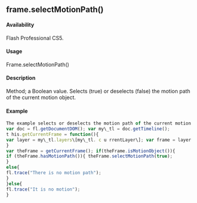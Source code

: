 ## frame.selectMotionPath()

#### Availability

Flash Professional CS5.

#### Usage

Frame.selectMotionPath()

#### Description

Method; a Boolean value. Selects (true) or deselects (false) the motion path of the current motion object.

#### Example

```javascript
The example selects or deselects the motion path of the current motion object.
var doc = fl.getDocumentDOM(); var my\_tl = doc.getTimeline();
t his.getCurrentFrame = function(){
var layer = my\_tl.layers\[my\_tl. c u rrentLayer\]; var frame = layer.frames\[my\_tl.currentFrame\]; return frame;
}
var theFrame = getCurrentFrame(); if(theFrame.isMotionObject()){
if (theFrame.hasMotionPath()){ theFrame.selectMotionPath(true);
}
else{
fl.trace("There is no motion path");
}
}else{
fl.trace("It is no motion");
}

```